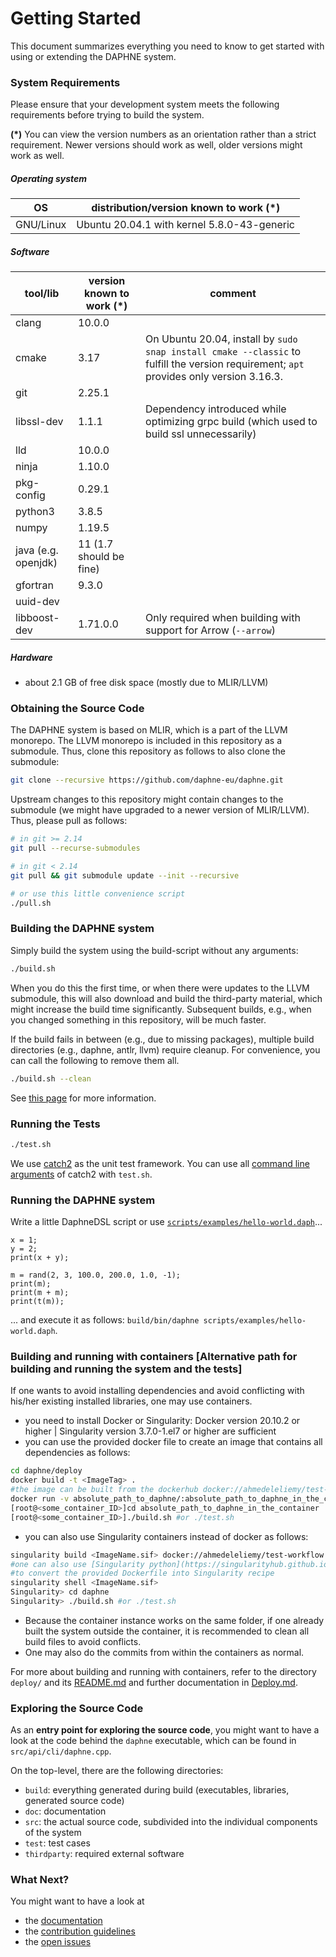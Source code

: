 <!--
Copyright 2021 The DAPHNE Consortium

Licensed under the Apache License, Version 2.0 (the "License");
you may not use this file except in compliance with the License.
You may obtain a copy of the License at

    http://www.apache.org/licenses/LICENSE-2.0

Unless required by applicable law or agreed to in writing, software
distributed under the License is distributed on an "AS IS" BASIS,
WITHOUT WARRANTIES OR CONDITIONS OF ANY KIND, either express or implied.
See the License for the specific language governing permissions and
limitations under the License.
-->

# Getting Started

This document summarizes everything you need to know to get started with using or extending the DAPHNE system.

### System Requirements

Please ensure that your development system meets the following requirements before trying to build the system.

**(*)**
You can view the version numbers as an orientation rather than a strict requirement.
Newer versions should work as well, older versions might work as well.

##### Operating system

| OS | distribution/version known to work (*) |
| --- | --- |
| GNU/Linux | Ubuntu 20.04.1 with kernel 5.8.0-43-generic |

##### Software

| tool/lib            | version known to work (*) | comment                                                                                                                                      |
|---------------------|-------------------------|----------------------------------------------------------------------------------------------------------------------------------------------|
| clang               | 10.0.0                  |                                                                                                                                              |
| cmake               | 3.17                    | On Ubuntu 20.04, install by `sudo snap install cmake --classic` to fulfill the version requirement; `apt` provides only version 3.16.3.      |
| git                 | 2.25.1                  |                                                                                                                                              |
| libssl-dev          | 1.1.1                   | Dependency introduced while optimizing grpc build (which used to build ssl unnecessarily)
| lld                 | 10.0.0                  |                                                                                                                                              |
| ninja               | 1.10.0                  |                                                                                                                                              |
| pkg-config          | 0.29.1                  |                                                                                                                                              |
| python3             | 3.8.5                   |                                                                                                                                              |
| numpy               | 1.19.5                  |                                                                                                                                              |
| java (e.g. openjdk) | 11 (1.7 should be fine) |                                                                                                                                              |
| gfortran            | 9.3.0                   |                                                                                                                                              |
| uuid-dev            |                         |                                                                                                                                              |
| libboost-dev        | 1.71.0.0 | Only required when building with support for Arrow (`--arrow`) |

##### Hardware

  - about 2.1 GB of free disk space (mostly due to MLIR/LLVM)

### Obtaining the Source Code

The DAPHNE system is based on MLIR, which is a part of the LLVM monorepo.
The LLVM monorepo is included in this repository as a submodule.
Thus, clone this repository as follows to also clone the submodule:

```bash
git clone --recursive https://github.com/daphne-eu/daphne.git
```

Upstream changes to this repository might contain changes to the submodule (we might have upgraded to a newer version of MLIR/LLVM).
Thus, please pull as follows:

```bash
# in git >= 2.14
git pull --recurse-submodules

# in git < 2.14
git pull && git submodule update --init --recursive

# or use this little convenience script
./pull.sh
```

### Building the DAPHNE system

Simply build the system using the build-script without any arguments:

```bash
./build.sh
```

When you do this the first time, or when there were updates to the LLVM submodule, this will also download and build the third-party material, which might increase the build time significantly.
Subsequent builds, e.g., when you changed something in this repository, will be much faster.

If the build fails in between (e.g., due to missing packages), multiple build directories (e.g., daphne, antlr, llvm) require cleanup. For convenience, you can call the following to remove them all.

```bash
./build.sh --clean
```

See [this page](/doc/development/BuildingDaphne.md) for more information.

### Running the Tests

```bash
./test.sh
```

We use [catch2](https://github.com/catchorg/Catch2) as the unit test framework. You can use all [command line arguments](https://github.com/catchorg/Catch2/blob/devel/docs/command-line.md#top) of catch2 with `test.sh`.

### Running the DAPHNE system

Write a little DaphneDSL script or use [`scripts/examples/hello-world.daph`](../scripts/examples/hello-world.daph)...

```
x = 1;
y = 2;
print(x + y);

m = rand(2, 3, 100.0, 200.0, 1.0, -1);
print(m);
print(m + m);
print(t(m));
```

... and execute it as follows: `build/bin/daphne scripts/examples/hello-world.daph`.

### Building and running with containers [Alternative path for building and running the system and the tests]
If one wants to avoid installing dependencies and avoid conflicting with his/her existing installed libraries, one may use containers.
- you need to install Docker or Singularity: Docker version 20.10.2 or higher | Singularity version 3.7.0-1.el7 or higher are sufficient
- you can use the provided docker file to create an image that contains all dependencies as follows:
```bash
cd daphne/deploy
docker build -t <ImageTag> .
#the image can be built from the dockerhub docker://ahmedeleliemy/test-workflow:latest as well
docker run -v absolute_path_to_daphne/:absolute_path_to_daphne_in_the_container -it <ImageTag> bash
[root@<some_container_ID>]cd absolute_path_to_daphne_in_the_container
[root@<some_container_ID>]./build.sh #or ./test.sh  
```
 - you can also use Singularity containers instead of docker as follows:
  ```bash
singularity build <ImageName.sif> docker://ahmedeleliemy/test-workflow
#one can also use [Singularity python](https://singularityhub.github.io/singularity-cli/)
#to convert the provided Dockerfile into Singularity recipe 
singularity shell <ImageName.sif>
Singularity> cd daphne
Singularity> ./build.sh #or ./test.sh  
```
- Because the container instance works on the same folder, if one already built the system outside the container, it is recommended to clean all build files to avoid conflicts.
- One may also do the commits from within the containers as normal.

For more about building and running with containers, refer to the directory `deploy/` and its [README.md](../deploy/README.md) and further documentation in [Deploy.md](Deploy.md).

### Exploring the Source Code

As an **entry point for exploring the source code**, you might want to have a look at the code behind the `daphne` executable, which can be found in `src/api/cli/daphne.cpp`.

On the top-level, there are the following directories:

- `build`: everything generated during build (executables, libraries, generated source code)
- `doc`: documentation
- `src`: the actual source code, subdivided into the individual components of the system
- `test`: test cases
- `thirdparty`: required external software

### What Next?

You might want to have a look at
- the [documentation](/doc)
- the [contribution guidelines](/CONTRIBUTING.md)
- the [open issues](https://github.com/daphne-eu/daphne/issues)

